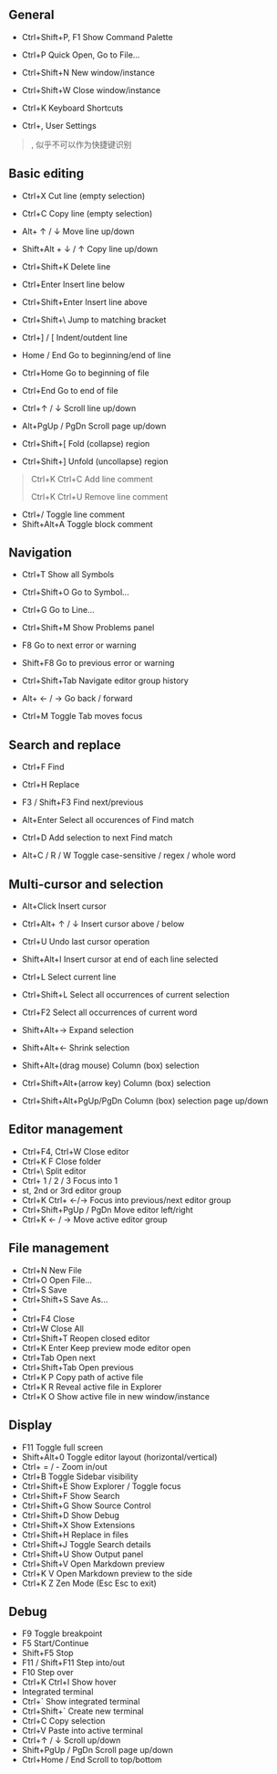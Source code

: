 ## General
- Ctrl+Shift+P, F1 Show Command Palette
- Ctrl+P Quick Open, Go to File…

- Ctrl+Shift+N New window/instance
- Ctrl+Shift+W Close window/instance


- Ctrl+K Keyboard Shortcuts 

- Ctrl+, User Settings     

> , 似乎不可以作为快捷键识别

## Basic editing
- Ctrl+X Cut line (empty selection)
- Ctrl+C Copy line (empty selection)

- Alt+ ↑ / ↓ Move line up/down
- Shift+Alt + ↓ / ↑ Copy line up/down

- Ctrl+Shift+K Delete line

- Ctrl+Enter Insert line below
- Ctrl+Shift+Enter Insert line above

- Ctrl+Shift+\ Jump to matching bracket

- Ctrl+] / [ Indent/outdent line
    
- Home / End Go to beginning/end of line
- Ctrl+Home Go to beginning of file
- Ctrl+End Go to end of file

- Ctrl+↑ / ↓ Scroll line up/down
- Alt+PgUp / PgDn Scroll page up/down

- Ctrl+Shift+[ Fold (collapse) region
- Ctrl+Shift+] Unfold (uncollapse) region

> Ctrl+K Ctrl+C Add line comment
> 
> Ctrl+K Ctrl+U Remove line comment

- Ctrl+/ Toggle line comment
- Shift+Alt+A Toggle block comment


## Navigation
- Ctrl+T Show all Symbols
- Ctrl+Shift+O Go to Symbol...

- Ctrl+G Go to Line...

- Ctrl+Shift+M Show Problems panel

- F8 Go to next error or warning
- Shift+F8 Go to previous error or warning

- Ctrl+Shift+Tab Navigate editor group history
- Alt+ ← / → Go back / forward

- Ctrl+M Toggle Tab moves focus


## Search and replace
- Ctrl+F Find
- Ctrl+H Replace
- F3 / Shift+F3 Find next/previous
- Alt+Enter Select all occurences of Find match

- Ctrl+D Add selection to next Find match

- Alt+C / R / W Toggle case-sensitive / regex / whole word


## Multi-cursor and selection
- Alt+Click Insert cursor
- Ctrl+Alt+ ↑ / ↓ Insert cursor above / below
- Ctrl+U Undo last cursor operation
- Shift+Alt+I Insert cursor at end of each line selected

- Ctrl+L Select current line

- Ctrl+Shift+L Select all occurrences of current selection
- Ctrl+F2 Select all occurrences of current word

- Shift+Alt+→ Expand selection
- Shift+Alt+← Shrink selection

- Shift+Alt+(drag mouse) Column (box) selection
- Ctrl+Shift+Alt+(arrow key) Column (box) selection
- Ctrl+Shift+Alt+PgUp/PgDn Column (box) selection page up/down


## Editor management
- Ctrl+F4, Ctrl+W Close editor
- Ctrl+K F Close folder
- Ctrl+\ Split editor
- Ctrl+ 1 / 2 / 3 Focus into 1
- st, 2nd or 3rd editor group
- Ctrl+K Ctrl+ ←/→ Focus into previous/next editor group
- Ctrl+Shift+PgUp / PgDn Move editor left/right
- Ctrl+K ← / → Move active editor group


## File management
- Ctrl+N New File
- Ctrl+O Open File...
- Ctrl+S Save
- Ctrl+Shift+S Save As...
- 
- Ctrl+F4 Close
- Ctrl+W Close All
- Ctrl+Shift+T Reopen closed editor
- Ctrl+K Enter Keep preview mode editor open
- Ctrl+Tab Open next
- Ctrl+Shift+Tab Open previous
- Ctrl+K P Copy path of active file
- Ctrl+K R Reveal active file in Explorer
- Ctrl+K O Show active file in new window/instance


## Display
- F11 Toggle full screen
- Shift+Alt+0 Toggle editor layout (horizontal/vertical)
- Ctrl+ = / - Zoom in/out
- Ctrl+B Toggle Sidebar visibility
- Ctrl+Shift+E Show Explorer / Toggle focus
- Ctrl+Shift+F Show Search
- Ctrl+Shift+G Show Source Control
- Ctrl+Shift+D Show Debug
- Ctrl+Shift+X Show Extensions
- Ctrl+Shift+H Replace in files
- Ctrl+Shift+J Toggle Search details
- Ctrl+Shift+U Show Output panel
- Ctrl+Shift+V Open Markdown preview
- Ctrl+K V Open Markdown preview to the side
- Ctrl+K Z Zen Mode (Esc Esc to exit)


## Debug
- F9 Toggle breakpoint
- F5 Start/Continue
- Shift+F5 Stop
- F11 / Shift+F11 Step into/out
- F10 Step over
- Ctrl+K Ctrl+I Show hover
- Integrated terminal
- Ctrl+` Show integrated terminal
- Ctrl+Shift+` Create new terminal
- Ctrl+C Copy selection
- Ctrl+V Paste into active terminal
- Ctrl+↑ / ↓ Scroll up/down
- Shift+PgUp / PgDn Scroll page up/down
- Ctrl+Home / End Scroll to top/bottom